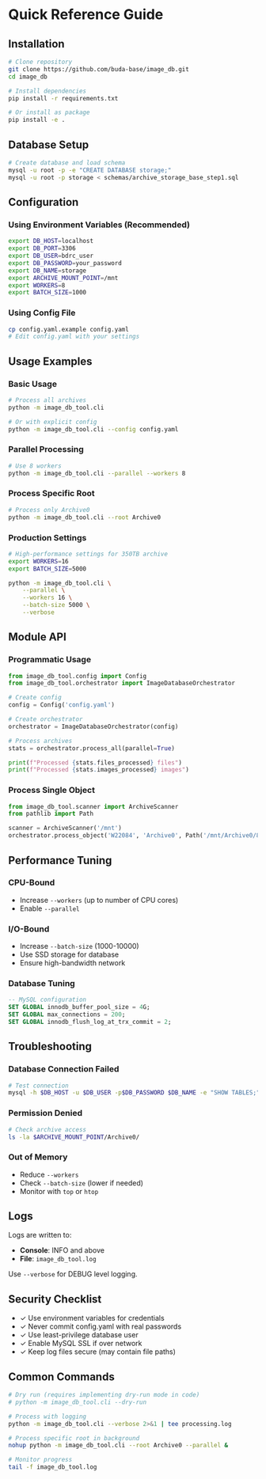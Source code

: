 # Quick Reference Guide

## Installation

```bash
# Clone repository
git clone https://github.com/buda-base/image_db.git
cd image_db

# Install dependencies
pip install -r requirements.txt

# Or install as package
pip install -e .
```

## Database Setup

```bash
# Create database and load schema
mysql -u root -p -e "CREATE DATABASE storage;"
mysql -u root -p storage < schemas/archive_storage_base_step1.sql
```

## Configuration

### Using Environment Variables (Recommended)

```bash
export DB_HOST=localhost
export DB_PORT=3306
export DB_USER=bdrc_user
export DB_PASSWORD=your_password
export DB_NAME=storage
export ARCHIVE_MOUNT_POINT=/mnt
export WORKERS=8
export BATCH_SIZE=1000
```

### Using Config File

```bash
cp config.yaml.example config.yaml
# Edit config.yaml with your settings
```

## Usage Examples

### Basic Usage

```bash
# Process all archives
python -m image_db_tool.cli

# Or with explicit config
python -m image_db_tool.cli --config config.yaml
```

### Parallel Processing

```bash
# Use 8 workers
python -m image_db_tool.cli --parallel --workers 8
```

### Process Specific Root

```bash
# Process only Archive0
python -m image_db_tool.cli --root Archive0
```

### Production Settings

```bash
# High-performance settings for 350TB archive
export WORKERS=16
export BATCH_SIZE=5000

python -m image_db_tool.cli \
    --parallel \
    --workers 16 \
    --batch-size 5000 \
    --verbose
```

## Module API

### Programmatic Usage

```python
from image_db_tool.config import Config
from image_db_tool.orchestrator import ImageDatabaseOrchestrator

# Create config
config = Config('config.yaml')

# Create orchestrator
orchestrator = ImageDatabaseOrchestrator(config)

# Process archives
stats = orchestrator.process_all(parallel=True)

print(f"Processed {stats.files_processed} files")
print(f"Processed {stats.images_processed} images")
```

### Process Single Object

```python
from image_db_tool.scanner import ArchiveScanner
from pathlib import Path

scanner = ArchiveScanner('/mnt')
orchestrator.process_object('W22084', 'Archive0', Path('/mnt/Archive0/84/W22084'))
```

## Performance Tuning

### CPU-Bound

- Increase `--workers` (up to number of CPU cores)
- Enable `--parallel`

### I/O-Bound

- Increase `--batch-size` (1000-10000)
- Use SSD storage for database
- Ensure high-bandwidth network

### Database Tuning

```sql
-- MySQL configuration
SET GLOBAL innodb_buffer_pool_size = 4G;
SET GLOBAL max_connections = 200;
SET GLOBAL innodb_flush_log_at_trx_commit = 2;
```

## Troubleshooting

### Database Connection Failed

```bash
# Test connection
mysql -h $DB_HOST -u $DB_USER -p$DB_PASSWORD $DB_NAME -e "SHOW TABLES;"
```

### Permission Denied

```bash
# Check archive access
ls -la $ARCHIVE_MOUNT_POINT/Archive0/
```

### Out of Memory

- Reduce `--workers`
- Check `--batch-size` (lower if needed)
- Monitor with `top` or `htop`

## Logs

Logs are written to:
- **Console**: INFO and above
- **File**: `image_db_tool.log`

Use `--verbose` for DEBUG level logging.

## Security Checklist

- ✓ Use environment variables for credentials
- ✓ Never commit config.yaml with real passwords
- ✓ Use least-privilege database user
- ✓ Enable MySQL SSL if over network
- ✓ Keep log files secure (may contain file paths)

## Common Commands

```bash
# Dry run (requires implementing dry-run mode in code)
# python -m image_db_tool.cli --dry-run

# Process with logging
python -m image_db_tool.cli --verbose 2>&1 | tee processing.log

# Process specific root in background
nohup python -m image_db_tool.cli --root Archive0 --parallel &

# Monitor progress
tail -f image_db_tool.log
```
